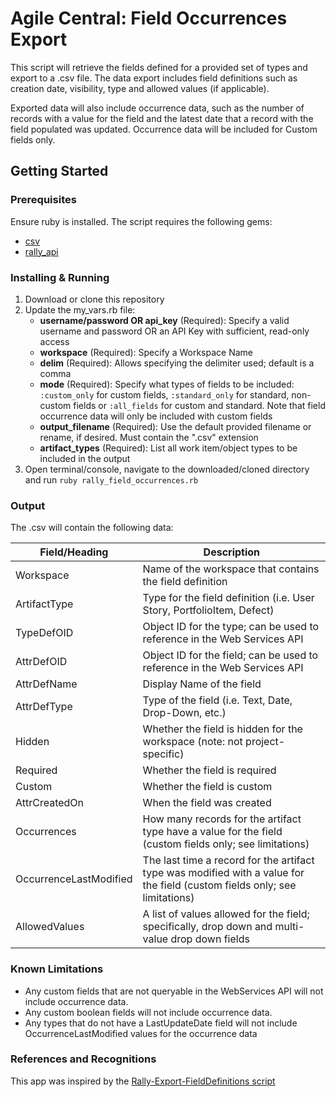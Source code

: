 # Agile Central: Field Occurrences Export

This script will retrieve the fields defined for a provided set of types and export to a .csv file. The data export includes field definitions such as creation date, visibility, type and allowed values (if applicable). 

Exported data will also include occurrence data, such as the number of records with a value for the field and the latest date that a record with the field populated was updated. Occurrence data will be included for Custom fields only.

## Getting Started

### Prerequisites

Ensure ruby is installed. The script requires the following gems:

* [csv](https://rubygems.org/gems/csv)
* [rally_api](https://rubygems.org/gems/rally_api)

### Installing & Running

1. Download or clone this repository
2. Update the my_vars.rb file:
   - **username/password OR api_key** (Required): Specify a valid username and password OR an API Key with sufficient, read-only access
   - **workspace** (Required): Specify a Workspace Name
   - **delim** (Required): Allows specifying the delimiter used; default is a comma
   - **mode** (Required): Specify what types of fields to be included: `:custom_only` for custom fields, `:standard_only` for standard, non-custom fields or `:all_fields` for custom and standard. Note that field occurrence data will only be included with custom fields
   - **output_filename** (Required): Use the default provided filename or rename, if desired. Must contain the ".csv" extension
   - **artifact_types** (Required): List all work item/object types to be included in the output
3. Open terminal/console, navigate to the downloaded/cloned directory and run `ruby rally_field_occurrences.rb`

### Output

The .csv will contain the following data:

| Field/Heading          | Description                                                                                                                |
| ---------------------- | -------------------------------------------------------------------------------------------------------------------------- |
| Workspace              | Name of the workspace that contains the field definition                                                                   |
| ArtifactType           | Type for the field definition (i.e. User Story, PortfolioItem, Defect)                                                     |
| TypeDefOID             | Object ID for the type; can be used to reference in the Web Services API                                                   |
| AttrDefOID             | Object ID for the field; can be used to reference in the Web Services API                                                  |
| AttrDefName            | Display Name of the field                                                                                                  |
| AttrDefType            | Type of the field (i.e. Text, Date, Drop-Down, etc.)                                                                       |
| Hidden                 | Whether the field is hidden for the workspace (note: not project-specific)                                                 |
| Required               | Whether the field is required                                                                                              |
| Custom                 | Whether the field is custom                                                                                                |
| AttrCreatedOn          | When the field was created                                                                                                 |
| Occurrences            | How many records for the artifact type have a value for the field (custom fields only; see limitations)                    |
| OccurrenceLastModified | The last time a record for the artifact type was modified with a value for the field (custom fields only; see limitations) |
| AllowedValues          | A list of values allowed for the field; specifically, drop down and multi-value drop down fields                           |

### Known Limitations

- Any custom fields that are not queryable in the WebServices API will not include occurrence data.
- Any custom boolean fields will not include occurrence data.
- Any types that do not have a LastUpdateDate field will not include OccurrenceLastModified values for the occurrence data

### References and Recognitions

This app was inspired by the [Rally-Export-FieldDefinitions script](https://github.com/markwilliams970/Rally-Export-FieldDefinitions)